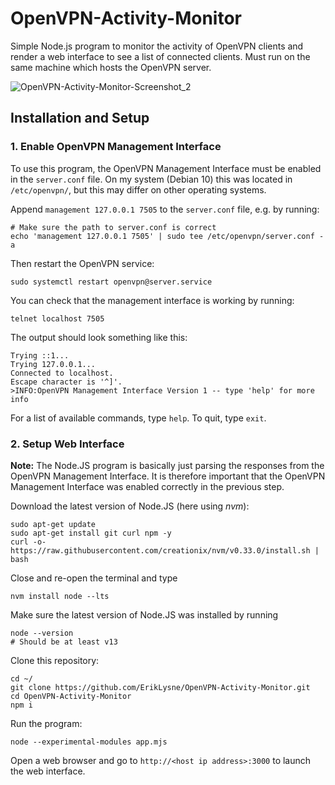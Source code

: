# OpenVPN-Activity-Monitor

Simple Node.js program to monitor the activity of OpenVPN clients and render a web interface to see a list of connected clients. Must run on the same machine which hosts the OpenVPN server.

![OpenVPN-Activity-Monitor-Screenshot_2](https://user-images.githubusercontent.com/17698478/75901878-7a897200-5e3f-11ea-876c-5eb4a5c8ed0a.PNG)

<a name="installation"></a>

## Installation and Setup

### 1. Enable OpenVPN Management Interface

To use this program, the OpenVPN Management Interface must be enabled in the `server.conf` file. On my system (Debian 10) this was located in `/etc/openvpn/`, but this may differ on other operating systems.

Append `management 127.0.0.1 7505` to the `server.conf` file, e.g. by running:

```
# Make sure the path to server.conf is correct
echo 'management 127.0.0.1 7505' | sudo tee /etc/openvpn/server.conf -a
```

Then restart the OpenVPN service:

```
sudo systemctl restart openvpn@server.service

```

You can check that the management interface is working by running:

```
telnet localhost 7505
```

The output should look something like this:

```
Trying ::1...
Trying 127.0.0.1...
Connected to localhost.
Escape character is '^]'.
>INFO:OpenVPN Management Interface Version 1 -- type 'help' for more info

```

For a list of available commands, type `help`. To quit, type `exit`.

### 2. Setup Web Interface

**Note:** The Node.JS program is basically just parsing the responses from the OpenVPN Management Interface. It is therefore important that the OpenVPN Management Interface was enabled correctly in the previous step.

Download the latest version of Node.JS (here using _nvm_):

```
sudo apt-get update
sudo apt-get install git curl npm -y
curl -o- https://raw.githubusercontent.com/creationix/nvm/v0.33.0/install.sh | bash
```

Close and re-open the terminal and type

```
nvm install node --lts
```

Make sure the latest version of Node.JS was installed by running

```
node --version
# Should be at least v13
```

Clone this repository:

```
cd ~/
git clone https://github.com/ErikLysne/OpenVPN-Activity-Monitor.git
cd OpenVPN-Activity-Monitor
npm i
```

Run the program:

```
node --experimental-modules app.mjs
```

Open a web browser and go to `http://<host ip address>:3000` to launch the web interface.
